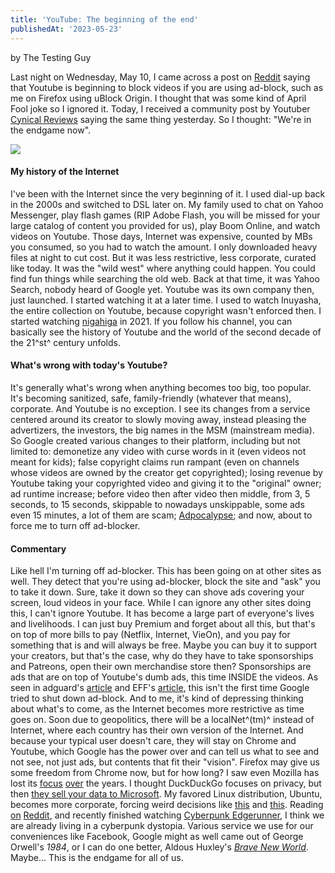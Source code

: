 ```yaml
---
title: 'YouTube: The beginning of the end'
publishedAt: '2023-05-23'
---
```

by The Testing Guy

Last night on Wednesday, May 10, I came across a post on
[Reddit](https://www.reddit.com/r/youtube/comments/13cfdbi/apparently_ad_blockers_are_not_allowed_on_youtube/)
saying that Youtube is beginning to block videos if you are using
ad-block, such as me on Firefox using uBlock Origin. I thought that was
some kind of April Fool joke so I ignored it. Today, I received a
community post by Youtuber [Cynical
Reviews](https://www.youtube.com/channel/UC1DCPS2j-o0bvfIilkc8RSw/community?lb=UgkxRDC4JuhK_O3jyMqIIyGe8a0u850H6qTR)
saying the same thing yesterday. So I thought: "We're in the endgame
now".

![](ic/images/blog/230511/ban_adblock.png)

#### My history of the Internet

I've been with the Internet since the very beginning of it. I used
dial-up back in the 2000s and switched to DSL later on. My family used
to chat on Yahoo Messenger, play flash games (RIP Adobe Flash, you will
be missed for your large catalog of content you provided for us), play
Boom Online, and watch videos on Youtube. Those days, Internet was
expensive, counted by MBs you consumed, so you had to watch the amount.
I only downloaded heavy files at night to cut cost. But it was less
restrictive, less corporate, curated like today. It was the "wild west"
where anything could happen. You could find fun things while searching
the old web. Back at that time, it was Yahoo Search, nobody heard of
Google yet. Youtube was its own company then, just launched. I started
watching it at a later time. I used to watch Inuyasha, the entire
collection on Youtube, because copyright wasn't enforced then. I started
watching [nigahiga](https://www.youtube.com/@ryanhiga) in 2021. If you
follow his channel, you can basically see the history of Youtube and the
world of the second decade of the 21^st^ century unfolds.

#### What's wrong with today's Youtube?

It's generally what's wrong when anything becomes too big, too popular.
It's becoming sanitized, safe, family-friendly (whatever that means),
corporate. And Youtube is no exception. I see its changes from a service
centered around its creator to slowly moving away, instead pleasing the
advertizers, the investors, the big names in the MSM (mainstream media).
So Google created various changes to their platform, including but not
limited to: demonetize any video with curse words in it (even videos not
meant for kids); false copyright claims run rampant (even on channels
whose videos are owned by the creator get copyrighted); losing revenue
by Youtube taking your copyrighted video and giving it to the "original"
owner; ad runtime increase; before video then after video then middle,
from 3, 5 seconds, to 15 seconds, skippable to nowadays unskippable,
some ads even 15 minutes, a lot of them are scam;
[Adpocalypse](https://youtube.fandom.com/wiki/YouTube_Adpocalypse);
and now, about to force me to turn off ad-blocker.

#### Commentary

Like hell I'm turning off ad-blocker. This has been going on at other
sites as well. They detect that you're using ad-blocker, block the site
and "ask" you to take it down. Sure, take it down so they can shove ads
covering your screen, loud videos in your face. While I can ignore any
other sites doing this, I can't ignore Youtube. It has become a large
part of everyone's lives and livelihoods. I can just buy Premium and
forget about all this, but that's on top of more bills to pay (Netflix,
Internet, VieOn), and you pay for something that is and will always be
free. Maybe you can buy it to support your creators, but that's the
case, why do they have to take sponsorships and Patreons, open their own
merchandise store then? Sponsorships are ads that are on top of
Youtube's dumb ads, this time INSIDE the videos. As seen in adguard's
[article](https://adguard.com/en/blog/firefox-manifestv3-chrome-adblocking.html)
and EFF's
[article](https://www.eff.org/deeplinks/2021/12/chrome-users-beware-manifest-v3-deceitful-and-threatening),
this isn't the first time Google tried to shut down ad-block. And to me,
it's kind of depressing thinking about what's to come, as the Internet
becomes more restrictive as time goes on. Soon due to geopolitics, there
will be a localNet^(tm)^ instead of Internet, where each country has
their own version of the Internet. And because your typical user doesn't
care, they will stay on Chrome and Youtube, which Google has the power
over and can tell us what to see and not see, not just ads, but contents
that fit their "vision". Firefox may give us some freedom from Chrome
now, but for how long? I saw even Mozilla has lost its
[focus](https://www.mozilla.org/en-US/products/vpn/)
[over](https://mozilla.social/explore) the years. I thought DuckDuckGo
focuses on privacy, but then [they sell your data to
Microsoft](https://www.bleepingcomputer.com/news/security/duckduckgo-browser-allows-microsoft-trackers-due-to-search-agreement/).
My favored Linux distribution, Ubuntu, becomes more corporate, forcing
weird decisions like [this](https://evertpot.com/firefox-ubuntu-snap/)
and
[this](https://www.reddit.com/r/linux/comments/j3ajnf/whats_wrong_with_snaps_why_so_many_people_hate_it/).
Reading
[on](https://www.reddit.com/r/Cyberpunk/comments/wxra6o/we_already_live_in_a_cyberpunk/)
[Reddit](https://www.reddit.com/r/Cyberpunk/comments/b5srqp/do_we_live_in_cyberpunk_already/),
and recently finished watching [Cyberpunk
Edgerunner](https://www.youtube.com/watch?v=JtqIas3bYhg), I think we are
already living in a cyberpunk dystopia. Various service we use for our
conveniences like Facebook, Google might as well came out of George
Orwell's *1984*, or I can do one better, Aldous Huxley's [*Brave New
World*](https://www.reddit.com/r/books/comments/yq7yt/so_i_read_brave_new_world_how_is_it_a_dystopia/).
Maybe\... This is the endgame for all of us.
